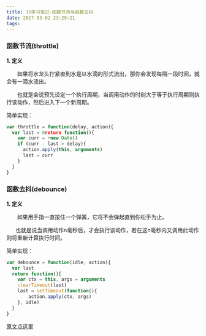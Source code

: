 ```yaml
---
title: JS学习笔记-函数节流与函数去抖
date: 2017-03-02 23:29:21
tags:
---
```


### 函数节流(throttle)

**1. 定义**

　　如果将水龙头拧紧直到水是以水滴的形式流出，那你会发现每隔一段时间，就会有一滴水流出。

　　也就是会说预先设定一个执行周期，当调用动作的时刻大于等于执行周期则执行该动作，然后进入下一个新周期。

简单实现：

```javascript
var throttle = function(delay, action){
  var last = 0return function(){
    var curr = +new Date()
    if (curr - last > delay){
      action.apply(this, arguments)
      last = curr 
    }
  }
}
```

### 函数去抖(debounce)

**1. 定义**

　　如果用手指一直按住一个弹簧，它将不会弹起直到你松手为止。

       也就是说当调用动作n毫秒后，才会执行该动作，若在这n毫秒内又调用此动作则将重新计算执行时间。

简单实现：

```javascript
var debounce = function(idle, action){
  var last
  return function(){
    var ctx = this, args = arguments
    clearTimeout(last)
    last = setTimeout(function(){
        action.apply(ctx, args)
    }, idle)
  }
}
```



[原文点这里](http://www.cnblogs.com/fsjohnhuang/p/4147810.html)

